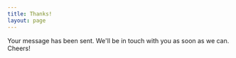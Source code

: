 ```yaml
---
title: Thanks!
layout: page
---
```

Your message has been sent. We'll be in touch with you as soon as we can. Cheers!